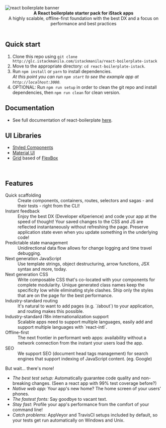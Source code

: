 <img src="https://public.istackmanila.com/img-src/istack-react-boilerplate.png" alt="react boilerplate banner" align="center"/>

<br />

<div align="center"><strong>A React boilerplate starter pack for iStack apps</strong></div>
<div align="center">A highly scalable, offline-first foundation with the best DX and a focus on performance and best practices</div>

<br />

## Quick start

1. Clone this repo using `git clone http://glc.istackmanila.com/istackmanila/react-boilerplate-istack`
2. Move to the appropriate directory: `cd react-boilerplate-istack`.<br />
3. Run `npm install` or `yarn` to install dependencies.<br />
   *At this point you can run `npm start` to see the example app at `http://localhost:3000`.*
4. OPTIONAL: Run `npm run setup` in order to clean the git repo and install dependencies, then `npm run clean` for clean version.

## Documentation

- See full documentation of react-boilerplate <a href="https://github.com/react-boilerplate/react-boilerplate" target="_blank">here</a>.

## UI Libraries

- <a href="https://www.styled-components.com/docs" target="_blank">Styled Components</a>
- <a href="http://www.material-ui.com/#/" target="_blank">Material UI</a>
- <a href="https://github.com/jxnblk/grid-styled" target="_blank">Grid</a> based of <a href="https://css-tricks.com/snippets/css/a-guide-to-flexbox/" target="_blank">FlexBox</a>

<br />

## Features

<dl>
  <dt>Quick scaffolding</dt>
  <dd>Create components, containers, routes, selectors and sagas - and their tests - right from the CLI!</dd>

  <dt>Instant feedback</dt>
  <dd>Enjoy the best DX (Developer eXperience) and code your app at the speed of thought! Your saved changes to the CSS and JS are reflected instantaneously without refreshing the page. Preserve application state even when you update something in the underlying code!</dd>

  <dt>Predictable state management</dt>
  <dd>Unidirectional data flow allows for change logging and time travel debugging.</dd>

  <dt>Next generation JavaScript</dt>
  <dd>Use template strings, object destructuring, arrow functions, JSX syntax and more, today.</dd>

  <dt>Next generation CSS</dt>
  <dd>Write composable CSS that's co-located with your components for complete modularity. Unique generated class names keep the specificity low while eliminating style clashes. Ship only the styles that are on the page for the best performance.</dd>

  <dt>Industry-standard routing</dt>
  <dd>It's natural to want to add pages (e.g. `/about`) to your application, and routing makes this possible.</dd>

  <dt>Industry-standard i18n internationalization support</dt>
  <dd>Scalable apps need to support multiple languages, easily add and support multiple languages with `react-intl`.</dd>

  <dt>Offline-first</dt>
  <dd>The next frontier in performant web apps: availability without a network connection from the instant your users load the app.</dd>

  <dt>SEO</dt>
  <dd>We support SEO (document head tags management) for search engines that support indexing of JavaScript content. (eg. Google)</dd>
</dl>

But wait... there's more!

  - *The best test setup:* Automatically guarantee code quality and non-breaking
    changes. (Seen a react app with 99% test coverage before?)
  - *Native web app:* Your app's new home? The home screen of your users' phones.
  - *The fastest fonts:* Say goodbye to vacant text.
  - *Stay fast*: Profile your app's performance from the comfort of your command
    line!
  - *Catch problems:* AppVeyor and TravisCI setups included by default, so your
    tests get run automatically on Windows and Unix.

